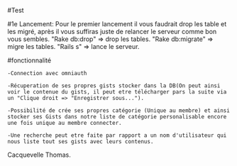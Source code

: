 #Test 

#1e Lancement:
  Pour le premier lancement il vous faudrait drop les table et les migré, après il vous suffiras juste de relancer le serveur comme bon vous sembles.
    "Rake db:drop" => drop les tables.
    "Rake db:migrate" => migre les tables.
    "Rails s" => lance le serveur.

  #fonctionnalité

    -Connection avec omniauth
    
    -Récuperation de ses propres gists stocker dans la DB(On peut ainsi voir le contenue du gists, il peut etre télécharger pars la suite via un "Clique droit => "Enregistrer sous...").
    
    -Possibilité de crée ses propres catégorie (Unique au membre) et ainsi stocker ses Gists dans notre liste de catégorie personalisable encore une fois unique au membre connecter.
    
    -Une recherche peut etre faite par rapport a un nom d'utilisateur qui nous liste tout ses gists avec leurs contenus.

Cacquevelle Thomas.
